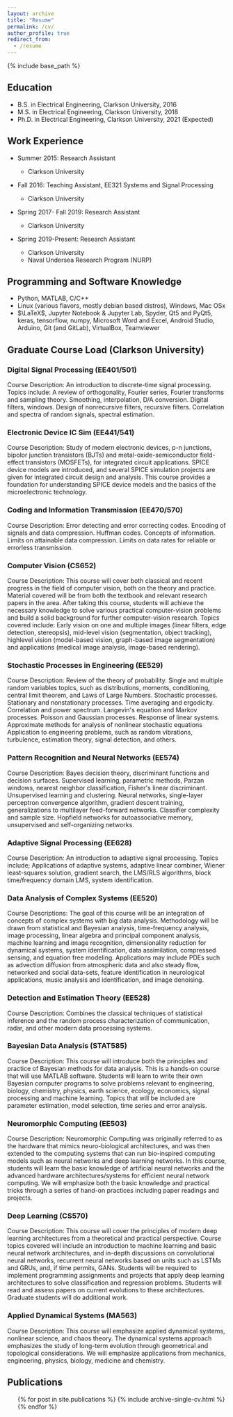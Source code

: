 ```yaml
---
layout: archive
title: "Resume"
permalink: /cv/
author_profile: true
redirect_from:
  - /resume
---
```


{% include base_path %}

## Education
* B.S. in Electrical Engineering, Clarkson University, 2016
* M.S. in Electrical Engineering, Clarkson University, 2018
* Ph.D. in Electrical Engineering, Clarkson University, 2021 (Expected)

## Work Experience
* Summer 2015: Research Assistant
  * Clarkson University

* Fall 2016: Teaching Assistant, EE321 Systems and Signal Processing
  * Clarkson University

* Spring 2017- Fall 2019: Research Assistant
  * Clarkson University
* Spring 2019-Present: Research Assistant
  * Clarkson University
  * Naval Undersea Research Program (NURP)
  
## Programming and Software Knowledge
* Python, MATLAB, C/C++ 
* Linux (various flavors, mostly debian based distros), Windows, Mac OSx
* $\LaTeX$, Jupyter Notebook & Jupyter Lab, Spyder, Qt5 and PyQt5, keras, tensorflow, numpy, Microsoft Word and Excel, Android Studio, Arduino, Git (and GitLab), VirtualBox, Teamviewer

## Graduate Course Load (Clarkson University)
### Digital Signal Processing (EE401/501)  
Course Description: An introduction to discrete-time signal processing. Topics include: A
review of orthogonality, Fourier series, Fourier transforms and
sampling theory. Smoothing, interpolation, D/A conversion. Digital
filters, windows. Design of nonrecursive filters, recursive filters.
Correlation and spectra of random signals, spectral estimation.

### Electronic Device IC Sim (EE441/541)  
Course Description: Study of modern electronic devices, p-n junctions, bipolor junction
transistors (BJTs) and metal-oxide-semiconductor field-effect
transistors (MOSFETs), for integrated circuit applications. SPICE
device models are introduced, and several SPICE simulation projects
are given for integrated circuit design and analysis. This course
provides a foundation for understanding SPICE device models and
the basics of the microelectronic technology.

### Coding and Information Transmission (EE470/570)  
Course Description: Error detecting and error correcting codes. Encoding of signals and
data compression. Huffman codes. Concepts of information. Limits
on attainable data compression. Limits on data rates for reliable or
errorless transmission.

### Computer Vision (CS652)  
Course Description: This course will cover both classical and
recent progress in the field of computer vision, both on the theory
and practice. Material covered will be from both the textbook and
relevant research papers in the area. After taking this course,
students will achieve the necessary knowledge to solve various
practical computer-vision problems and build a solid background for
further computer-vision research. Topics covered include: Early
vision on one and multiple images (linear filters, edge detection,
stereopsis), mid-level vision (segmentation, object tracking), highlevel vision (model-based vision, graph-based image segmentation)
and applications (medical image analysis, image-based rendering).

### Stochastic Processes in Engineering (EE529)  
Course Description: Review of the theory of probability. Single
and multiple random variables topics, such as distributions,
moments, conditioning, central limit theorem, and Laws of Large
Numbers. Stochastic processes. Stationary and nonstationary
processes. Time averaging and ergodicity. Correlation and power
spectrum. Langevin's equation and Markov processes. Poisson and
Gaussian processes. Response of linear systems. Approximate
methods for analysis of nonlinear stochastic equations Application
to engineering problems, such as random vibrations, turbulence,
estimation theory, signal detection, and others. 

### Pattern Recognition and Neural Networks (EE574)  
Course Description: Bayes decision theory, discriminant functions and decision surfaces.
Supervised learning, parametric methods, Parzan windows, nearest
neighbor classification, Fisher's linear discriminant. Unsupervised
learning and clustering. Neural networks, single-layer perceptron
convergence algorithm, gradient descent training, generalizations to
multilayer feed-forward networks. Classifier complexity and sample
size. Hopfield networks for autoassociative memory, unsupervised
and self-organizing networks.

### Adaptive Signal Processing (EE628)  
Course Description: An introduction to adaptive signal processing. Topics include;
Applications of adaptive systems, adaptive linear combiner, Wiener
least-squares solution, gradient search, the LMS/RLS algorithms,
block time/frequency domain LMS, system identification.

### Data Analysis of Complex Systems (EE520)  
Course Descriptions: The goal of this course will be an integration of concepts of complex
systems with big data analysis. Methodology will be drawn from
statistical and Bayesian analysis, time-frequency analysis, image
processing, linear algebra and principal component analysis,
machine learning and image recognition, dimensionality reduction
for dynamical systems, system identification, data assimilation,
compressed sensing, and equation free modeling. Applications may
include PDEs such as advection diffusion from atmospheric data and
also steady flow, networked and social data-sets, feature
identification in neurological applications, music analysis and
identification, and image denoising. 

### Detection and Estimation Theory (EE528)  
Course Description: Combines the classical techniques of statistical inference and the
random process characterization of communication, radar, and
other modern data processing systems. 

### Bayesian Data Analysis (STAT585)  
Course Description: This course will introduce both the principles and practice of
Bayesian methods for data analysis. This is a hands-on course that
will use MATLAB software. Students will learn to write their own
Bayesian computer programs to solve problems relevant to
engineering, biology, chemistry, physics, earth science, ecology,
economics, signal processing and machine learning. Topics that will
be included are parameter estimation, model selection, time series
and error analysis. 

### Neuromorphic Computing (EE503)  
Course Description: Neuromorphic Computing was originally referred to as the hardware that mimics neuro-biological architectures, and was then extended to the computing systems that can run bio-inspired computing models such as neural networks and deep learning networks. In this course, students will learn the basic knowledge of artificial neural networks and the advanced hardware architectures/systems for efficient neural network computing. We will emphasize both the basic knowledge and practical tricks through a series of hand-on practices including paper readings and projects.

### Deep Learning (CS570)  
Course Description: This course will cover the principles of modern deep learning architectures from a theoretical and practical perspective.  Course topics covered will include an introduction to machine learning and basic neural network architectures, and in-depth discussions on convolutional neural networks, recurrent neural networks based on units such as LSTMs and GRUs, and, if time permits, GANs.  Students will be required to implement programming assignments and projects that apply deep learning architectures to solve classification and regression problems.  Students will read and assess papers on current evolutions to these architectures. Graduate students will do additional work.

### Applied Dynamical Systems (MA563)
Course Description: This course will emphasize applied dynamical systems, nonlinear science, and chaos theory. The dynamical systems approach emphasizes the study of long-term evolution through geometrical and topological considerations. We will emphasize applications from mechanics, engineering, physics, biology, medicine and chemistry.

## Publications
  <ul>{% for post in site.publications %}
    {% include archive-single-cv.html %}
  {% endfor %}</ul>
